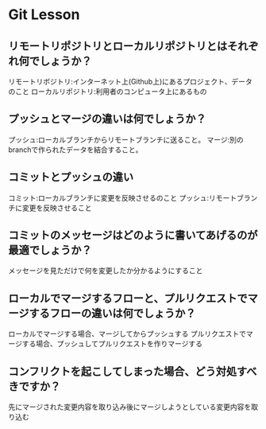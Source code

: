# Git Lesson

## リモートリポジトリとローカルリポジトリとはそれぞれ何でしょうか？

リモートリボジトリ:インターネット上(Github上)にあるプロジェクト、データのこと
ローカルリポジトリ:利用者のコンピュータ上にあるもの

## プッシュとマージの違いは何でしょうか？

プッシュ:ローカルブランチからリモートブランチに送ること。
マージ:別のbranchで作られたデータを結合すること。

## コミットとプッシュの違い

コミット:ローカルブランチに変更を反映させるのこと
プッシュ:リモートブランチに変更を反映させること

## コミットのメッセージはどのように書いてあげるのが最適でしょうか？

メッセージを見ただけで何を変更したか分かるようにすること

## ローカルでマージするフローと、プルリクエストでマージするフローの違いは何でしょうか？

ローカルでマージする場合、マージしてからプッシュする
プルリクエストでマージする場合、プッシュしてプルリクエストを作りマージする

## コンフリクトを起こしてしまった場合、どう対処すべきですか？

先にマージされた変更内容を取り込み後にマージしようとしている変更内容を取り込む

